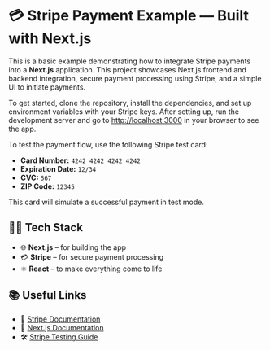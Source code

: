 # 💳 Stripe Payment Example — Built with Next.js

This is a basic example demonstrating how to integrate Stripe payments into a **Next.js** application. This project showcases Next.js frontend and backend integration, secure payment processing using Stripe, and a simple UI to initiate payments.

To get started, clone the repository, install the dependencies, and set up environment variables with your Stripe keys. After setting up, run the development server and go to [http://localhost:3000](http://localhost:3000) in your browser to see the app.

To test the payment flow, use the following Stripe test card:

- **Card Number:** `4242 4242 4242 4242`
- **Expiration Date:**  `12/34`
- **CVC:** `567`
- **ZIP Code:** `12345`

This card will simulate a successful payment in test mode.

## 🧑‍💻 Tech Stack
- 🌐 **Next.js** – for building the app
- 💳 **Stripe** – for secure payment processing
- ⚛️ **React** – to make everything come to life


## 📚 Useful Links
- 📜 [Stripe Documentation](https://stripe.com/docs)
- 📖 [Next.js Documentation](https://nextjs.org/docs)
- 🛠 [Stripe Testing Guide](https://stripe.com/docs/testing)

